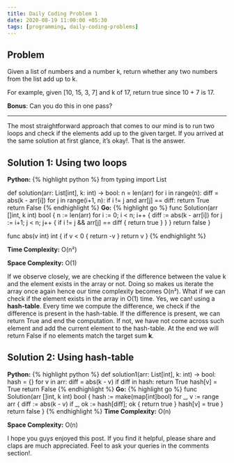 ```yaml
---
title: Daily Coding Problem 1
date: 2020-08-19 11:00:00 +05:30
tags: [programming, daily-coding-problems]
---
```


## Problem

Given a list of numbers and a number k, return whether any two numbers from the list add up to k.

For example, given [10, 15, 3, 7] and k of 17, return true since 10 + 7 is 17.

**Bonus**: Can you do this in one pass?

***

The most straightforward approach that comes to our mind is to run two loops and check if the elements add up to the given target. If you arrived at the same solution at first glance, it’s okay!. That is the answer.

## Solution 1: Using two loops

**Python:**
{% highlight python %}
from typing import List


def solution(arr: List[int], k: int) -> bool:
    n = len(arr)
    for i in range(n):
        diff = abs(k - arr[i])
        for j in range(i+1, n):
            if i != j and arr[j] == diff:
                return True
    return False
{% endhighlight %}
**Go:**
{% highlight go %}
func Solution(arr []int, k int) bool {
   n := len(arr)
   for i := 0; i < n; i++ {
      diff := abs(k - arr[i])
      for j := i+1; j < n; j++ {
         if i != j && arr[j] == diff {
            return true
         }
      }
   }
   return false
}

func abs(v int) int {
   if v < 0 {
      return -v
   }
   return v
}
{% endhighlight %}

**Time Complexity:** O(n²)

**Space Complexity:** O(1)

If we observe closely, we are checking if the difference between the value k and the element exists in the array or not. Doing so makes us iterate the array once again hence our time complexity becomes O(n²). What if we can check if the element exists in the array in O(1) time. Yes, we can! using a **hash-table**. Every time we compute the difference, we check if the difference is present in the hash-table. If the difference is present, we can return True and end the computation. If not, we have not come across such element and add the current element to the hash-table. At the end we will return False if no elements match the target sum **k**.

## Solution 2: Using hash-table

**Python:**
{% highlight python %}
def solution1(arr: List[int], k: int) -> bool:
    hash = {}
    for v in arr:
        diff = abs(k - v)
        if diff in hash:
            return True
        hash[v] = True
    return False
{% endhighlight %}
**Go:**
{% highlight go %}
func Solution(arr []int, k int) bool {
	hash := make(map[int]bool)
	for _, v := range arr {
		diff := abs(k - v)
		if _, ok := hash[diff]; ok {
			return true
		}
		hash[v] = true
	}
	return false
}
{% endhighlight %}
**Time Complexity:** O(n)

**Space Complexity:** O(n)

I hope you guys enjoyed this post. If you find it helpful, please share and claps are much appreciated. Feel to ask your queries in the comments section!.